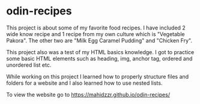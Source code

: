 # odin-recipes
This project is about some of my favorite food recipes. I have included 2 wide know recipe and 1 recipe from my own culture which is "Vegetable Pakora". The other two are "Milk Egg Caramel Pudding" and "Chicken Fry".

This project also was a test of my HTML basics knowledge. I got to practice some basic HTML elements such as heading, img, anchor tag, ordered and unordered list etc.

While working on this project I learned how to properly structure files and folders for a website and I also learned how to use nested lists.

To view the website go to https://mahidzzr.github.io/odin-recipes/